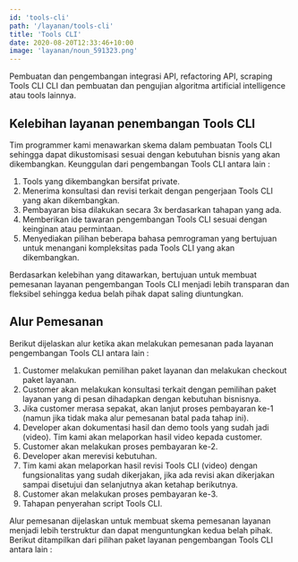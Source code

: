 ```yaml
---
id: 'tools-cli'
path: '/layanan/tools-cli'
title: 'Tools CLI'
date: 2020-08-20T12:33:46+10:00
image: 'layanan/noun_591323.png'
---
```


Pembuatan dan pengembangan integrasi API, refactoring API, scraping Tools CLI CLI dan pembuatan dan pengujian algoritma artificial intelligence atau tools lainnya.

## Kelebihan layanan penembangan Tools CLI

Tim programmer kami menawarkan skema dalam pembuatan Tools CLI sehingga dapat dikustomisasi sesuai dengan kebutuhan bisnis yang akan dikembangkan. Keunggulan dari pengembangan Tools CLI antara lain :

1. Tools yang dikembangkan bersifat private.
2. Menerima konsultasi dan revisi terkait dengan pengerjaan Tools CLI yang akan dikembangkan.
3. Pembayaran bisa dilakukan secara 3x berdasarkan tahapan yang ada.
4. Memberikan ide tawaran pengembangan Tools CLI sesuai dengan keinginan atau permintaan.
5. Menyediakan pilihan beberapa bahasa pemrograman yang bertujuan untuk menangani kompleksitas pada Tools CLI yang akan dikembangkan.


Berdasarkan kelebihan yang ditawarkan, bertujuan untuk membuat pemesanan layanan pengembangan Tools CLI menjadi lebih transparan dan fleksibel sehingga kedua belah pihak dapat saling diuntungkan.

## Alur Pemesanan

Berikut dijelaskan alur ketika akan melakukan pemesanan pada layanan pengembangan Tools CLI antara lain :

1. Customer melakukan pemilihan paket layanan dan melakukan checkout paket layanan.
2. Customer akan melakukan konsultasi terkait dengan pemilihan paket layanan yang di pesan dihadapkan dengan kebutuhan bisnisnya.
3. Jika customer merasa sepakat, akan lanjut proses pembayaran ke-1 (namun jika tidak maka alur pemesanan batal pada tahap ini).
4. Developer akan dokumentasi hasil dan demo tools yang sudah jadi (video). Tim kami akan melaporkan hasil video kepada customer.
5. Customer akan melakukan proses pembayaran ke-2.
6. Developer akan merevisi kebutuhan.
7. Tim kami akan melaporkan hasil revisi Tools CLI (video) dengan fungsionalitas yang sudah dikerjakan, jika ada revisi akan dikerjakan sampai disetujui dan selanjutnya akan ketahap berikutnya.
8. Customer akan melakukan proses pembayaran ke-3.
9. Tahapan penyerahan script Tools CLI.

Alur pemesanan dijelaskan untuk membuat skema pemesanan layanan menjadi lebih terstruktur dan dapat menguntungkan kedua belah pihak. Berikut ditampilkan dari pilihan paket layanan pengembangan Tools CLI antara lain :
